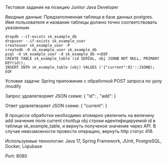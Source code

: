
Тестовое задание на позицию Juniior Java Developer 

Вводные данные: 
Предзаполненная таблица в базе данных postgres. Имя пользователя и название таблицы должно точно соответствовать указанным.

    dropdb --if-exists sk_example_db
    dropuser --if-exists sk_example_user
    createuser sk_example_user -P
    createdb -O sk_example_user sk_example_db
    psql -U sk_example_user -d sk_example_db <<EOF
    CREATE TABLE sk_example_table (id SERIAL, obj JSONB NOT NULL, PRIMARY KEY(id));
    INSERT INTO sk_example_table (obj) VALUES ('{"current":0}'::JSONB);
    EOF
    
Условие задачи:
Spring приложение с обработкой POST запроса по урлу /modify

Запрос удовлетворяет JSON схеме:
 {
        "id": <number>,
        "add": <number>
 }

Ответ удовлетворяет JSON схеме:
 {
        "current": <number>
 }
 
В процессе обработки необходимо атомарно увеличить на величину add значение поля current столбца obj строки идентифицируемой id в таблице sk_example_table, и вернуть полученое значение через API.
В случае невозможности провести операцию, вернуть http статус 418.

Используемые технологии: 
Java 17, Spring Framework, JUnit, PostgreSQL, Docker, Liqiubase

Port: 8080
